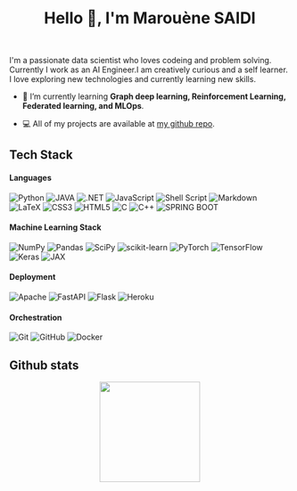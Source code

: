 <h1 align="center">Hello 👋, I'm Marouène SAIDI</h1>
<p align="center">
<a href="https://www.linkedin.com/in/marwen-saidi-23b5461b5/" target="_blank"><img alt="" src="https://img.shields.io/badge/LinkedIn-00457C?logo=linkedin&logoColor=white" style="vertical-align:center" /></a>
    <a href="mailto:marouene.saidi@esprit.tn" target="_blank"><img alt="" src="https://img.shields.io/badge/Email-c12314?logo=gmail&logoColor=red" style="vertical-align:center" /></a>
</p>

I'm a passionate data scientist who loves codeing and problem solving. Currently I work as an AI Engineer.I am creatively curious and a self learner. I love exploring new technologies and currently learning new skills. <br>


- 🌱 I’m currently learning **Graph deep learning, Reinforcement Learning, Federated learning, and MLOps**.

- 💻 All of my projects are available at [my github repo](https://github.com/MarwenSAIDI?tab=repositories).


## Tech Stack

#### Languages
![Python](https://img.shields.io/badge/-Python-000?style=for-the-badge&logo=python&logoColor=ffdd54) 
![JAVA](https://img.shields.io/badge/-JAVA-000?style=for-the-badge&logo=java)
![.NET](https://img.shields.io/badge/-.NET-000?style=for-the-badge&logo=.net)
![JavaScript](https://img.shields.io/badge/-JavaScript-000?style=for-the-badge&logo=javascript)
![Shell Script](https://img.shields.io/badge/-shell_script-000?style=for-the-badge&logo=gnu-bash) 
![Markdown](https://img.shields.io/badge/-markdown-000?style=for-the-badge&logo=markdown) 
![LaTeX](https://img.shields.io/badge/-latex-000?style=for-the-badge&logo=latex) 
![CSS3](https://img.shields.io/badge/-CSS3-000?style=for-the-badge&logo=css3)
![HTML5](https://img.shields.io/badge/-HTML5-000?style=for-the-badge&logo=html5)
![C](https://img.shields.io/badge/-C-000?style=for-the-badge&logo=c)
![C++](https://img.shields.io/badge/-C++-000?style=for-the-badge&logo=c++)
![SPRING BOOT](https://img.shields.io/badge/-SPRING_BOOT-000?style=for-the-badge&logo=springboot)

#### Machine Learning Stack
![NumPy](https://img.shields.io/badge/-numpy-000?style=for-the-badge&logo=numpy) 
![Pandas](https://img.shields.io/badge/-pandas-000?style=for-the-badge&logo=pandas) 
![SciPy](https://img.shields.io/badge/-SciPy-000?style=for-the-badge&logo=scipy) 
![scikit-learn](https://img.shields.io/badge/-scikit--learn-000?style=for-the-badge&logo=scikit-learn)
![PyTorch](https://img.shields.io/badge/-PyTorch-000?style=for-the-badge&logo=PyTorch) 
![TensorFlow](https://img.shields.io/badge/-TF-000?style=for-the-badge&logo=TensorFlow)
![Keras](https://img.shields.io/badge/-Keras-000?style=for-the-badge&logo=Keras) 
![JAX](https://img.shields.io/badge/-JAX-000?style=for-the-badge&logo=jax) 

#### Deployment
![Apache](https://img.shields.io/badge/-Apache-000?style=for-the-badge&logo=apache) 
![FastAPI](https://img.shields.io/badge/-FastAPI-000?style=for-the-badge&logo=fastapi) 
![Flask](https://img.shields.io/badge/-flask-000?style=for-the-badge&logo=flask)
![Heroku](https://img.shields.io/badge/-Heroku-000?style=for-the-badge&logo=heroku)

#### Orchestration
![Git](https://img.shields.io/badge/-Git-000?style=for-the-badge&logo=git)
![GitHub](https://img.shields.io/badge/-GitHub-000?style=for-the-badge&logo=github)
![Docker](https://img.shields.io/badge/-docker-000?style=for-the-badge&logo=docker)

## Github stats
<div align="center">
  <img height="180em" src="https://github-readme-stats.vercel.app/api?username=MarwenSAIDI&show_icons=true&hide_border=true&count_private=true&theme=radical" />
</div>




